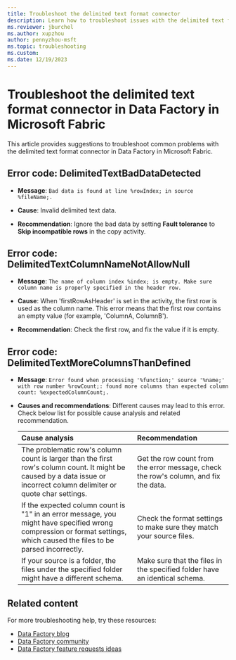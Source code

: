 ```yaml
---
title: Troubleshoot the delimited text format connector
description: Learn how to troubleshoot issues with the delimited text format connector in Data Factory in Microsoft Fabric.
ms.reviewer: jburchel
ms.author: xupzhou
author: pennyzhou-msft
ms.topic: troubleshooting
ms.custom:
ms.date: 12/19/2023
---
```


# Troubleshoot the delimited text format connector in Data Factory in Microsoft Fabric

This article provides suggestions to troubleshoot common problems with the delimited text format connector in Data Factory in Microsoft Fabric.

## Error code: DelimitedTextBadDataDetected

- **Message**: `Bad data is found at line %rowIndex; in source %fileName;.`

- **Cause**: Invalid delimited text data.

- **Recommendation**: Ignore the bad data by setting **Fault tolerance** to **Skip incompatible rows** in the copy activity.

## Error code: DelimitedTextColumnNameNotAllowNull

- **Message**: `The name of column index %index; is empty. Make sure column name is properly specified in the header row.`

- **Cause**: When 'firstRowAsHeader' is set in the activity, the first row is used as the column name. This error means that the first row contains an empty value (for example, 'ColumnA, ColumnB').

- **Recommendation**:  Check the first row, and fix the value if it is empty.

## Error code: DelimitedTextMoreColumnsThanDefined

- **Message**: `Error found when processing '%function;' source '%name;' with row number %rowCount;: found more columns than expected column count: %expectedColumnCount;.`

- **Causes and recommendations**: Different causes may lead to this error. Check below list for possible cause analysis and related recommendation.

  | Cause analysis                                               | Recommendation                                               |
  | :----------------------------------------------------------- | :----------------------------------------------------------- |
  | The problematic row's column count is larger than the first row's column count. It might be caused by a data issue or incorrect column delimiter or quote char settings. | Get the row count from the error message, check the row's column, and fix the data. |
  | If the expected column count is "1" in an error message, you might have specified wrong compression or format settings, which caused the files to be parsed incorrectly. | Check the format settings to make sure they match your source files. |
  | If your source is a folder, the files under the specified folder might have a different schema. | Make sure that the files in the specified folder have an identical schema. |

## Related content

For more troubleshooting help, try these resources:

- [Data Factory blog](https://blog.fabric.microsoft.com/en-us/blog/category/data-factory)
- [Data Factory community](https://community.fabric.microsoft.com/t5/Data-Factory-preview-Community/ct-p/datafactory)
- [Data Factory feature requests ideas](https://ideas.fabric.microsoft.com/)
